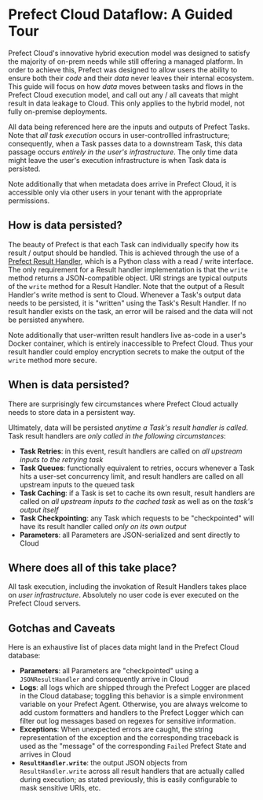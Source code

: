 # Prefect Cloud Dataflow: A Guided Tour

Prefect Cloud's innovative hybrid execution model was designed to satisfy the majority of on-prem needs while still offering a managed platform. In order to achieve this, Prefect was designed to allow users the ability to ensure both their _code_ and their _data_ never leaves their internal ecosystem. This guide will focus on how _data_ moves between tasks and flows in the Prefect Cloud execution model, and call out any / all caveats that might result in data leakage to Cloud. This only applies to the hybrid model, not fully on-premise deployments.

All data being referenced here are the inputs and outputs of Prefect Tasks. Note that _all task execution_ occurs in user-controllled infrastructure; consequently, when a Task passes data to a downstream Task, this data passage occurs _entirely in the user's infrastructure_. The only time data might leave the user's execution infrastructure is when Task data is persisted.

Note additionally that when metadata does arrive in Prefect Cloud, it is accessible only via other users in your tenant with the appropriate permissions.

## How is data persisted?

The beauty of Prefect is that each Task can individually specify how its result / output should be handled. This is achieved through the use of a [Prefect Result Handler](https://docs.prefect.io/core/concepts/results.html#result-handlers), which is a Python class with a read / write interface. The only requirement for a Result handler implementation is that the `write` method returns a JSON-compatible object. URI strings are typical outputs of the `write` method for a Result Handler. Note that the output of a Result Handler's write method is sent to Cloud. Whenever a Task's output data needs to be persisted, it is "written" using the Task's Result Handler. If no result handler exists on the task, an error will be raised and the data will not be persisted anywhere.

Note additionally that user-written result handlers live as-code in a user's Docker container, which is entirely inaccessible to Prefect Cloud. Thus your result handler could employ encryption secrets to make the output of the `write` method more secure.

## When is data persisted?

There are surprisingly few circumstances where Prefect Cloud actually needs to store data in a persistent way.

Ultimately, data will be persisted _anytime a Task's result handler is called_. Task result handlers are _only called in the following circumstances_:

- **Task Retries**: in this event, result handlers are called on _all upstream inputs to the retrying task_
- **Task Queues**: functionally equivalent to retries, occurs whenever a Task hits a user-set concurrency limit, and result handlers are called on all upstream inputs to the queued task
- **Task Caching**: if a Task is set to cache its own result, result handlers are called on _all upstream inputs to the cached task_ as well as on the _task's output itself_
- **Task Checkpointing**: any Task which requests to be "checkpointed" will have its result handler called _only on its own output_
- **Parameters**: all Parameters are JSON-serialized and sent directly to Cloud

## Where does all of this take place?

All task execution, including the invokation of Result Handlers takes place on _user infrastructure_. Absolutely no user code is ever executed on the Prefect Cloud servers.

## Gotchas and Caveats

Here is an exhaustive list of places data might land in the Prefect Cloud database:

- **Parameters**: all Parameters are "checkpointed" using a `JSONResultHandler` and consequently arrive in Cloud
- **Logs**: all logs which are shipped through the Prefect Logger are placed in the Cloud database; toggling this behavior is a simple environment variable on your Prefect Agent. Otherwise, you are always welcome to add custom formatters and handlers to the Prefect Logger which can filter out log messages based on regexes for sensitive information.
- **Exceptions**: When unexpected errors are caught, the string representation of the exception and the corresponding traceback is used as the "message" of the corresponding `Failed` Prefect State and arrives in Cloud
- **`ResultHandler.write`**: the output JSON objects from `ResultHandler.write` across all result handlers that are actually called during execution; as stated previously, this is easily configurable to mask sensitive URIs, etc.
